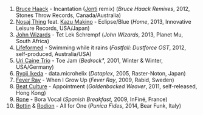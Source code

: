 1. [Bruce Haack](http://musicbrainz.org/artist/f9b7f120-3c0d-4ada-bc14-95ad2550e9cf) - Incantation ([Jonti](http://musicbrainz.org/artist/8f290d01-05fa-417f-8517-41dacbf46c2c) remix) (_Bruce Haack Remixes_, 2012, Stones Throw Records, Canada/Australia)
1. [Nosaj Thing](http://musicbrainz.org/artist/b476bc5e-19ca-4e5a-82c8-1a068d601a7d) feat. [Kazu Makino](http://musicbrainz.org/artist/de61fcb0-a665-413d-b4eb-c8e123f5fb5b) - Eclipse/Blue (_Home_, 2013, Innovative Leisure Records, USA/Japan)
1. [John Wizards](http://musicbrainz.org/artist/9ead0b84-3e7b-40f5-bcb7-ca658e782801) - Tet Lek Schrempf (_John Wizards_, 2013, Planet Mu, South Africa)
1. [Lifeformed](http://musicbrainz.org/artist/644b80c2-2163-48f6-9d18-8e59f3cc082a) - Swimming while it rains (_Fastfall: Dustforce OST_, 2012, self-produced, Australia/USA)
1. [Uri Caine Trio](https://musicbrainz.org/artist/75f0db0e-12c5-4c86-be14-5b87008a7967) - Toe Jam (_Bedrock³_, 2001, Winter & Winter, USA/Germany)
1. [Ryoji Ikeda](http://musicbrainz.org/artist/bba24968-a575-4b38-8c38-06f7ab6de8c8) - data.microhelix (_Dataplex_, 2005, Raster-Noton, Japan)
1. [Fever Ray](http://musicbrainz.org/artist/f7df5df4-4dfa-459d-972b-1ba051c15ddc) - When I Grow Up (_Fever Ray_, 2009, Rabid, Sweden)
1. [Beat Culture](http://musicbrainz.org/artist/a14f9dc1-4184-4219-9dde-544a831408df) - Appointment (_Goldenbacked Weaver_, 2011, self-released, Hong Kong)
1. [Rone](http://musicbrainz.org/artist/5fb94de9-6534-48e8-acd7-ee81f8604432) - Bora Vocal (_Spanish Breakfast_, 2009, InFiné, France)
1. [Bottin](http://musicbrainz.org/artist/f587dda0-e306-42e4-af07-11e0509a3d1b) & [Rodion](http://musicbrainz.org/artist/eac3f7f7-f9ec-4d73-be65-2a850359a012) - All for One (_Punica Fides_, 2014, Bear Funk, Italy)
